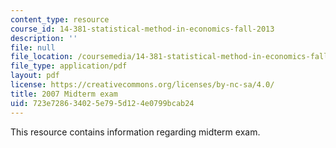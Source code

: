 ```yaml
---
content_type: resource
course_id: 14-381-statistical-method-in-economics-fall-2013
description: ''
file: null
file_location: /coursemedia/14-381-statistical-method-in-economics-fall-2013/723e728634025e795d124e0799bcab24_MIT14_381F13_midtermexm.pdf
file_type: application/pdf
layout: pdf
license: https://creativecommons.org/licenses/by-nc-sa/4.0/
title: 2007 Midterm exam
uid: 723e7286-3402-5e79-5d12-4e0799bcab24
---
```

This resource contains information regarding midterm exam.
